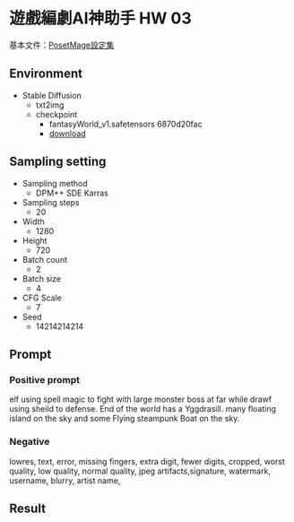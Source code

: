 # 遊戲編劇AI神助手 HW 03

基本文件：[PosetMage設定集](https://posetmage.com/SettingBook)

## Environment
* Stable Diffusion
  * txt2img
  * checkpoint
    * fantasyWorld_v1.safetensors 6870d20fac
    * [download](https://civitai.com/images/125986?modelVersionId=13069&prioritizedUserIds=4104&period=AllTime&sort=Most+Reactions&limit=20)

## Sampling setting
* Sampling method
  * DPM++ SDE Karras
* Sampling steps
  * 20
* Width
  * 1280
* Height
  * 720
* Batch count
  * 2
* Batch size
  * 4
* CFG Scale
  * 7
* Seed
  * 14214214214

## Prompt

### Positive prompt
elf using spell magic to fight with large monster boss at far while drawf using sheild to defense. 
End of the world has a Yggdrasill. 
many floating island on the sky and some Flying steampunk Boat on the sky. 

### Negative
lowres, text, error, missing fingers, extra digit, fewer digits, cropped, worst quality, low quality, normal quality, jpeg artifacts,signature, watermark, username, blurry, artist name,


## Result
